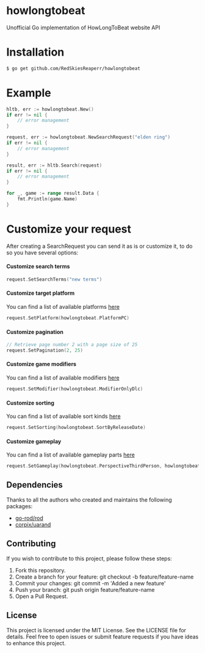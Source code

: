 # howlongtobeat
Unofficial Go implementation of HowLongToBeat website API

# Installation
```bash
$ go get github.com/RedSkiesReaperr/howlongtobeat
```

# Example
```go
hltb, err := howlongtobeat.New()
if err != nil {
    // error management
}

request, err := howlongtobeat.NewSearchRequest("elden ring")
if err != nil {
    // error management
}

result, err := hltb.Search(request)
if err != nil {
    // error management
}

for _, game := range result.Data {
    fmt.Println(game.Name)
}
```
# Customize your request
After creating a SearchRequest you can send it as is or customize it, to do so you have several options: 

#### Customize search terms
```go
request.SetSearchTerms("new terms")
```

#### Customize target platform
You can find a list of available platforms [here](https://github.com/RedSkiesReaperr/howlongtobeat/blob/main/platforms.go)
```go
request.SetPlatform(howlongtobeat.PlatformPC)
```

#### Customize pagination
```go
// Retrieve page number 2 with a page size of 25
request.SetPagination(2, 25)
```

#### Customize game modifiers
You can find a list of available modifiers [here](https://github.com/RedSkiesReaperr/howlongtobeat/blob/main/modifiers.go)
```go
request.SetModifier(howlongtobeat.ModifierOnlyDlc)
```

#### Customize sorting
You can find a list of available sort kinds [here](https://github.com/RedSkiesReaperr/howlongtobeat/blob/main/sortby.go)
```go
request.SetSorting(howlongtobeat.SortByReleaseDate)
```

#### Customize gameplay
You can find a list of available gameplay parts [here](https://github.com/RedSkiesReaperr/howlongtobeat/blob/main/gameplay.go)
```go
request.SetGameplay(howlongtobeat.PerspectiveThirdPerson, howlongtobeat.FlowPointAndClick, howlongtobeat.GenreHorror, howlongtobeat.DifficultyAll)
```

## Dependencies
Thanks to all the authors who created and maintains the following packages:
- [go-rod/rod](https://github.com/go-rod/rod)
- [corpix/uarand](https://github.com/corpix/uarand)

## Contributing
If you wish to contribute to this project, please follow these steps:
1. Fork this repository.
2. Create a branch for your feature: git checkout -b feature/feature-name
3. Commit your changes: git commit -m 'Added a new feature'
4. Push your branch: git push origin feature/feature-name
5. Open a Pull Request.

## License
This project is licensed under the MIT License. See the LICENSE file for details.
Feel free to open issues or submit feature requests if you have ideas to enhance this project.
